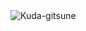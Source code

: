 <img src="https://upload.wikimedia.org/wikipedia/commons/a/ad/Sozan_Kuda-gitsune.jpg" alt="Kuda-gitsune">
